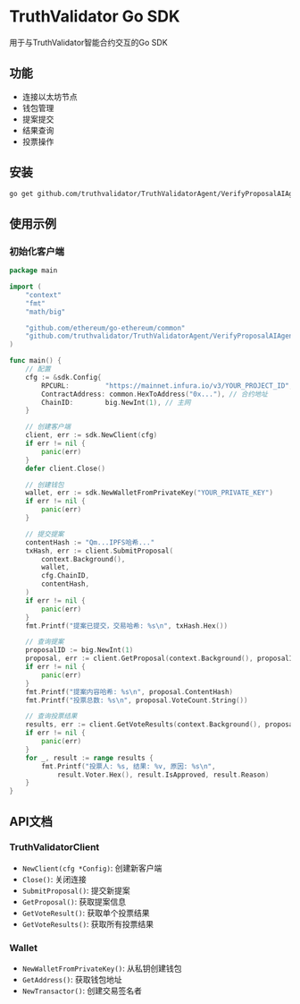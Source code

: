 # TruthValidator Go SDK

用于与TruthValidator智能合约交互的Go SDK

## 功能

- 连接以太坊节点
- 钱包管理
- 提案提交
- 结果查询
- 投票操作

## 安装

```bash
go get github.com/truthvalidator/TruthValidatorAgent/VerifyProposalAIAgent/sdk
```

## 使用示例

### 初始化客户端

```go
package main

import (
	"context"
	"fmt"
	"math/big"

	"github.com/ethereum/go-ethereum/common"
	"github.com/truthvalidator/TruthValidatorAgent/VerifyProposalAIAgent/sdk"
)

func main() {
	// 配置
	cfg := &sdk.Config{
		RPCURL:         "https://mainnet.infura.io/v3/YOUR_PROJECT_ID",
		ContractAddress: common.HexToAddress("0x..."), // 合约地址
		ChainID:        big.NewInt(1), // 主网
	}

	// 创建客户端
	client, err := sdk.NewClient(cfg)
	if err != nil {
		panic(err)
	}
	defer client.Close()

	// 创建钱包
	wallet, err := sdk.NewWalletFromPrivateKey("YOUR_PRIVATE_KEY")
	if err != nil {
		panic(err)
	}

	// 提交提案
	contentHash := "Qm...IPFS哈希..."
	txHash, err := client.SubmitProposal(
		context.Background(),
		wallet,
		cfg.ChainID,
		contentHash,
	)
	if err != nil {
		panic(err)
	}
	fmt.Printf("提案已提交，交易哈希: %s\n", txHash.Hex())

	// 查询提案
	proposalID := big.NewInt(1)
	proposal, err := client.GetProposal(context.Background(), proposalID)
	if err != nil {
		panic(err)
	}
	fmt.Printf("提案内容哈希: %s\n", proposal.ContentHash)
	fmt.Printf("投票总数: %s\n", proposal.VoteCount.String())

	// 查询投票结果
	results, err := client.GetVoteResults(context.Background(), proposalID)
	if err != nil {
		panic(err)
	}
	for _, result := range results {
		fmt.Printf("投票人: %s, 结果: %v, 原因: %s\n", 
			result.Voter.Hex(), result.IsApproved, result.Reason)
	}
}
```

## API文档

### TruthValidatorClient

- `NewClient(cfg *Config)`: 创建新客户端
- `Close()`: 关闭连接
- `SubmitProposal()`: 提交新提案
- `GetProposal()`: 获取提案信息
- `GetVoteResult()`: 获取单个投票结果
- `GetVoteResults()`: 获取所有投票结果

### Wallet

- `NewWalletFromPrivateKey()`: 从私钥创建钱包
- `GetAddress()`: 获取钱包地址
- `NewTransactor()`: 创建交易签名者
